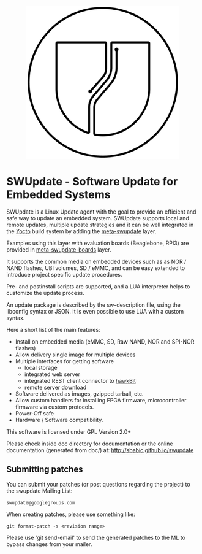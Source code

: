 <p align ="center"><img src=SWUpdate.png width=400 height=400 /></p>

SWUpdate - Software Update for Embedded Systems
===============================================

SWUpdate is a Linux Update agent with the goal to
provide an efficient and safe way to update
an embedded system. SWUpdate supports local and remote
updates, multiple update strategies and it can
be well integrated in the [Yocto](https://www.yoctoproject.org) build system by adding
the [meta-swupdate](https://layers.openembedded.org/layerindex/branch/master/layer/meta-swupdate/) layer.

Examples using this layer with evaluation boards (Beaglebone, RPI3) are provided in 
[meta-swupdate-boards](https://layers.openembedded.org/layerindex/branch/master/layer/meta-swupdate-boards/) layer.

It supports the common media on embedded devices 
such as as NOR / NAND flashes, UBI volumes, SD / eMMC, and can
be easy extended to introduce project specific update
procedures.

Pre- and postinstall scripts are supported, and a LUA
interpreter helps to customize the update process.

An update package is described by the sw-description file,
using the libconfig syntax or JSON. It is even possible to
use LUA with a custom syntax.

Here a short list of the main features:

- Install on embedded media (eMMC, SD, Raw NAND, NOR and SPI-NOR flashes)
- Allow delivery single image for multiple devices
- Multiple interfaces for getting software
    - local storage
    - integrated web server
    - integrated REST client connector to [hawkBit](https://projects.eclipse.org/projects/iot.hawkbit)
    - remote server download
- Software delivered as images, gzipped tarball, etc.
- Allow custom handlers for installing FPGA firmware, microcontroller firmware via custom protocols.
- Power-Off safe
- Hardware / Software compatibility.

This software is licensed under GPL Version 2.0+

Please check inside doc directory for documentation or
the online documentation (generated from doc/) at:
http://sbabic.github.io/swupdate


Submitting patches
------------------

You can submit your patches (or post questions regarding
the project) to the swupdate Mailing List:

	swupdate@googlegroups.com

When creating patches, please use something like:

    git format-patch -s <revision range>

Please use 'git send-email' to send the generated patches to the ML
to bypass changes from your mailer.
